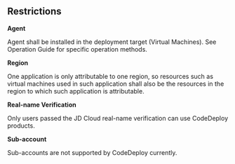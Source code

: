 ## Restrictions

**Agent**

Agent shall be installed in the deployment target (Virtual Machines). See Operation Guide for specific operation methods.

**Region**

One application is only attributable to one region, so resources such as virtual machines used in such application shall also be the resources in the region to which such application is attributable.

**Real-name Verification**

Only users passed the JD Cloud real-name verification can use CodeDeploy products.

**Sub-account**

Sub-accounts are not supported by CodeDeploy currently.

